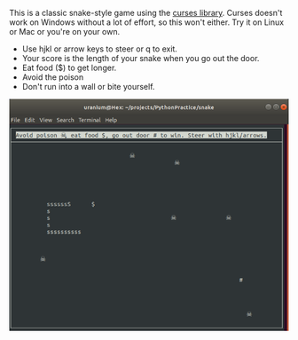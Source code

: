 This is a classic snake-style game using the [curses
library](https://en.wikipedia.org/wiki/Curses_(programming_library)).  Curses
doesn't work on Windows without a lot of effort, so this won't either.  Try it
on Linux or Mac or you're on your own.

* Use hjkl or arrow keys to steer or q to exit.
* Your score is the length of your snake when you go out the door.
* Eat food ($) to get longer.
* Avoid the poison
* Don't run into a wall or bite yourself.

![screen shot](snake.png)
